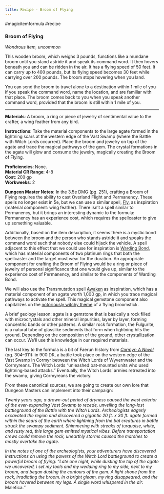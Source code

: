 ---title: Recipe - Broom of Flying---
#magicitemformula #recipe 
### Broom of Flying

_Wondrous item, uncommon_  

This wooden broom, which weighs 3 pounds, functions like a mundane broom until you stand astride it and speak its command word. It then hovers beneath you and can be ridden in the air. It has a flying speed of 50 feet. It can carry up to 400 pounds, but its flying speed becomes 30 feet while carrying over 200 pounds. The broom stops hovering when you land.

You can send the broom to travel alone to a destination within 1 mile of you if you speak the command word, name the location, and are familiar with that place. The broom comes back to you when you speak another command word, provided that the broom is still within 1 mile of you.

---

**Materials**: A broom, a ring or piece of jewelry of sentimental value to the crafter, a wing feather from any bird.

**Instructions**: Take the material components to the large agate formed in the lightning scars at the western edge of the Vast Swamp (where the Battle with Witch Lords occurred). Place the broom and jewelry on top of the agate and trace the magical pathways of the gem. The crystal formations in the agate will glow and consume the jewelry, magically creating the Broom of Flying.

**Proficiencies**: None.  
**Material CR Range**: 4-8  
**Cost**: 200 gp  
**Workweeks**: 2

**Dungeon Master Notes:** In the 3.5e DMG (pg. 251), crafting a Broom of Flying requires the ability to cast Overland Flight and Permanency. These spells no longer exist in 5e, but we can use a similar spell, [Fly](https://www.dndbeyond.com/spells/fly), as inspiration (material component: wing feather). There isn’t a spell similar to Permanency, but it brings an interesting dynamic to the formula: Permanency has an experience cost, which requires the spellcaster to give up something valuable.   

Additionally, based on the item description, it seems there is a mystic bond between the broom and the person who stands astride it and speaks the command word such that nobody else could hijack the vehicle. A spell adjacent to this effect that we could use for inspiration is [Warding Bond](https://www.dndbeyond.com/spells/warding-bond), which has material components of two platinum rings that both the spellcaster and the target must wear for the duration. An appropriate component for crafting the Broom of Flying would be a ring or piece of jewelry of personal significance that one would give up, similar to the experience cost of Permanency, and similar to the components of Warding Bond.   

We will also use the Transmutation spell [Awaken](https://www.dndbeyond.com/spells/awaken) as inspiration, which has a material component of an agate worth 1,000 gp, in which you trace magical pathways to activate the spell. This magical gemstone component also capitalizes on the [notoriously witchy theme](https://www.flutesloot.com/5e-guide-to-playing-a-witch/) of a flying broomstick.  

A brief geology lesson: agate is a gemstone that is basically a rock filled with microcrystals and other mineral impurities, layer by layer, forming concentric bands or other patterns. A similar rock formation, the Fulgurite, is a natural tube of glasslike sediments that form when lightning hits the ground. Depending on the composition of the ground, other crystallization can occur. We’ll use this knowledge in our required materials.  

The last key to the formula is a bit of Faerun history from [_Cormyr: A Novel_](https://forgottenrealms.fandom.com/wiki/Battle_with_the_Witch_Lords) (pg. 304–311): in 900 DR, a battle took place on the western edge of the Vast Swamp in Cormyr between the Witch Lords of Wyvernwater and the Cormyreans. The Witch Lords “unleashed bat-mounted units who used lightning-based attacks.” Eventually, the Witch Lords’ armies retreated into the swamp, giving Cormyreans the victory.   

From these canonical sources, we are going to create our own lore that Dungeon Masters can implement into their campaign:  

_Twenty years ago, a drawn-out period of dryness caused the west exterior of the ever-expanding Vast Swamp to recede, unveiling the long-lost battleground of the Battle with the Witch Lords. Archeologists eagerly excavated the region and discovered a gigantic 20 ft. x 30 ft. agate formed within the scars of the earth where lightning from the bat creatures in battle struck the swampy sediment. Shimmering with streaks of turquoise, white, and rusty red, this large gem emitted mystical vibes. Before transportation crews could remove the rock, unearthly storms caused the marshes to mostly overtake the agate._

_In the notes of one of the archeologists, your adventurers have discovered instructions on using the powers of the Witch Lord battleground to create a powerful broom of flying: “Late one night, while dusting the top of the agate we uncovered, I set my tools and my wedding ring to my side, next to my broom, and began dusting the contours of the gem. A light shone from the rock, irradiating the broom. In a bright gleam, my ring disappeared, and the broom hovered between my legs. A single word whispered in the air:_ Malefica._”_
